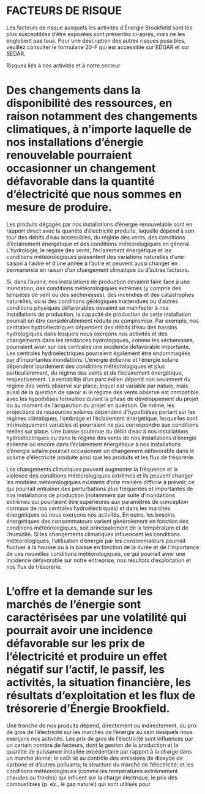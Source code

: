 # FACTEURS DE RISQUE  

Les facteurs de risque auxquels les activités d’Énergie Brookfield sont les plus susceptibles d’être exposées sont présentés ci-après, mais ne les englobent pas tous. Pour une description des autres risques possibles, veuillez consulter le formulaire 20-F qui est accessible sur EDGAR et sur SEDAR.  

Risques liés à nos activités et à notre secteur  

# Des changements dans la disponibilité des ressources, en raison notamment des changements climatiques, à n’importe laquelle de nos installations d’énergie renouvelable pourraient occasionner un changement défavorable dans la quantité d’électricité que nous sommes en mesure de produire.  

Les produits dégagés par nos installations d’énergie renouvelable sont en rapport direct avec la quantité d’électricité produite, laquelle dépend à son tour des débits d’eau accessibles, du régime des vents, des conditions d’éclairement énergétique et des conditions météorologiques en général. L’hydrologie, le régime des vents, l’éclairement énergétique et les conditions météorologiques présentent des variations naturelles d’une saison à l’autre et d’une année à l’autre et peuvent aussi changer en permanence en raison d’un changement climatique ou d’autres facteurs.  

Si, dans l’avenir, nos installations de production devaient faire face à une inondation, des conditions météorologiques extrêmes (y compris des tempêtes de vent ou des sécheresses), des incendies et des catastrophes naturelles, ou si des conditions géologiques inattendues ou d’autres conditions physiques défavorables devaient se manifester à nos installations de production, la capacité de production de cette installation pourrait en être considérablement réduite ou compromise. Par exemple, nos centrales hydroélectriques dépendent des débits d’eau des bassins hydrologiques dans lesquels nous exerçons nos activités et des changements dans les tendances hydrologiques, comme les sécheresses, pourraient avoir sur ces centrales une incidence défavorable importante. Les centrales hydroélectriques pourraient également être endommagées par d’importantes inondations. L’énergie éolienne et l’énergie solaire dépendent lourdement des conditions météorologiques et plus particulièrement, du régime des vents et de l’éclairement énergétique, respectivement. La rentabilité d’un parc éolien dépend non seulement du régime des vents observé sur place, lequel est variable par nature, mais aussi de la question de savoir si le régime des vents observé est compatible avec les hypothèses formulées durant la phase de développement du projet ou au moment de l’acquisition du projet en question. De même, les projections de ressources solaires dépendent d’hypothèses portant sur les régimes climatiques, l’ombrage et l’éclairement énergétique, lesquelles sont intrinsèquement variables et pourraient ne pas correspondre aux conditions réelles sur place. Une baisse soutenue du débit d’eau à nos installations hydroélectriques ou dans le régime des vents de nos installations d’énergie éolienne ou encore dans l’éclairement énergétique à nos installations d’énergie solaire pourrait occasionner un changement défavorable dans le volume d’électricité produite ainsi que les produits et les flux de trésorerie.  

Les changements climatiques peuvent augmenter la fréquence et la violence des conditions météorologiques extrêmes et ils peuvent changer les modèles météorologiques existants d’une manière difficile à prévoir, ce qui pourrait entraîner des perturbations plus fréquentes et importantes de nos installations de production (notamment par suite d’inondations extrêmes qui pourraient être supérieures aux paramètres de conception normaux de nos centrales hydroélectriques) et dans les marchés énergétiques où nous exerçons nos activités. En outre, les besoins énergétiques des consommateurs varient généralement en fonction des conditions météorologiques, soit principalement de la température et de l’humidité. Si les changements climatiques influencent les conditions météorologiques, l’utilisation d’énergie par les consommateurs pourrait fluctuer à la hausse ou à la baisse en fonction de la durée et de l’importance de ces nouvelles conditions météorologiques, ce qui pourrait avoir une incidence défavorable sur notre entreprise, nos résultats d’exploitation et nos flux de trésorerie.  

# L’offre et la demande sur les marchés de l’énergie sont caractérisées par une volatilité qui pourrait avoir une incidence défavorable sur les prix de l’électricité et produire un effet négatif sur l’actif, le passif, les activités, la situation financière, les résultats d’exploitation et les flux de trésorerie d’Énergie Brookfield.  

Une tranche de nos produits dépend, directement ou indirectement, du prix de gros de l’électricité sur les marchés de l’énergie au sein desquels nous exerçons nos activités. Les prix de gros de l’électricité sont influencés par un certain nombre de facteurs, dont la gestion de la production et la quantité de puissance installée excédentaire par rapport à la charge dans un marché donné; le coût lié au contrôle des émissions de dioxyde de carbone et d’autres polluants; la structure du marché de l’électricité; et les conditions météorologiques (comme les températures extrêmement chaudes ou froides) qui influent sur la charge électrique; le prix des combustibles (p. ex., le gaz naturel) qui sont utilisés pour  